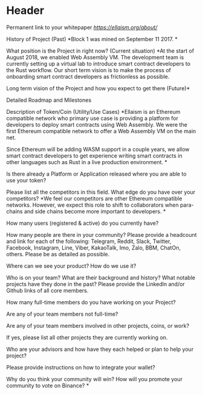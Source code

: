 <!-- TITLE: Binance -->
<!-- SUBTITLE: A quick summary of Binance -->

# Header

Permanent link to your whitepaper
*https://ellaism.org/about/*

History of Project (Past)
*Block 1 was mined on September 11 2017.  *

What position is the Project in right now? (Current situation)
*At the start of August 2018, we enabled Web Assembly VM.  The development team is currently setting up a virtual lab to introduce smart contract developers to the Rust workflow.  Our short term vision is to make the process of onboarding smart contract developers as frictionless as possible.

Long term vision of the Project and how you expect to get there (Future)*

Detailed Roadmap and Milestones

Description of Token/Coin (Utility/Use Cases)
*Ellaism is an Ethereum compatible network who primary use case is providing a platform for developers to deploy smart contracts using Web Assembly. We were the first Ethereum compatible network to offer a Web Assembly VM on the main net. 

Since Ethereum will be adding WASM support in a couple years, we allow smart contract developers to get experience writing smart contracts in other languages such as Rust in a live production environment.
*

Is there already a Platform or Application released where you are able to use your token?

Please list all the competitors in this field. What edge do you have over your competitors?
*We feel our competitors are other Ethereum compatible networks.  However, we expect this role to shift to collaborators when para-chains and side chains become more important to
developers.  *

How many users (registered & active) do you currently have?

How many people are there in your community? Please provide a headcount and link for each of the following: Telegram, Reddit, Slack, Twitter, Facebook, Instagram, Line, Viber, KakaoTalk, Imo, Zalo, BBM, ChatOn, others. Please be as detailed as possible.

Where can we see your product? How do we use it?

Who is on your team? What are their background and history? What notable projects have they done in the past? Please provide the Linkedln and/or Github links of all core members.

How many full-time members do you have working on your Project?

Are any of your team members not full-time?

Are any of your team members involved in other projects, coins, or work?

If yes, please list all other projects they are currently working on.

Who are your advisors and how have they each helped or plan to help your project?

Please provide instructions on how to integrate your wallet?

Why do you think your community will win? How will you promote your community to vote on Binance? *


